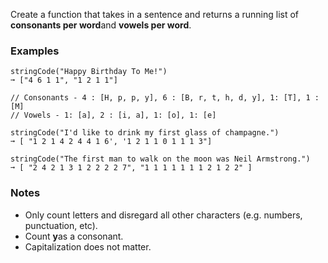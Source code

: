 Create a function that takes in a sentence and returns a running list of **consonants per word**and **vowels per word**.


### Examples ###
    stringCode("Happy Birthday To Me!")
    ➞ ["4 6 1 1", "1 2 1 1"]

    // Consonants - 4 : [H, p, p, y], 6 : [B, r, t, h, d, y], 1: [T], 1 : [M]
    // Vowels - 1: [a], 2 : [i, a], 1: [o], 1: [e]

    stringCode("I'd like to drink my first glass of champagne.")
    ➞ [ "1 2 1 4 2 4 4 1 6', '1 2 1 1 0 1 1 1 3"]

    stringCode("The first man to walk on the moon was Neil Armstrong.")
    ➞ [ "2 4 2 1 3 1 2 2 2 2 7", "1 1 1 1 1 1 1 2 1 2 2" ]


### Notes ###
*   Only count letters and disregard all other characters (e.g. numbers, punctuation, etc).
*   Count **y**as a consonant.
*   Capitalization does not matter.